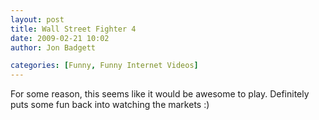 ```yaml
---
layout: post
title: Wall Street Fighter 4
date: 2009-02-21 10:02
author: Jon Badgett

categories: [Funny, Funny Internet Videos]
---
```

For some reason, this seems like it would be awesome to play. Definitely puts some fun back into watching the markets :)
<object classid="clsid:d27cdb6e-ae6d-11cf-96b8-444553540000" width="480" height="295" codebase="http://download.macromedia.com/pub/shockwave/cabs/flash/swflash.cab#version=6,0,40,0"><param name="allowFullScreen" value="true" /><param name="allowscriptaccess" value="always" /><param name="src" value="http://www.youtube.com/v/Nlpsvq0k4MI&amp;hl=en&amp;fs=1" /><param name="allowfullscreen" value="true" /><embed type="application/x-shockwave-flash" width="480" height="295" src="http://www.youtube.com/v/Nlpsvq0k4MI&amp;hl=en&amp;fs=1" allowscriptaccess="always" allowfullscreen="true"></embed></object>
